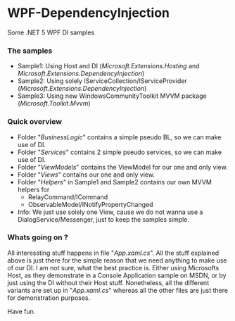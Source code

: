 # WPF-DependencyInjection
Some .NET 5 WPF DI samples

### The samples

* Sample1: Using Host and DI (*Microsoft.Extensions.Hosting* and *Microsoft.Extensions.DependencyInjection*)
* Sample2: Using solely IServiceCollection/IServiceProvider (*Microsoft.Extensions.DependencyInjection*)
* Sample3: Using new WindowsCommunityToolkit MVVM package (*Microsoft.Toolkit.Mvvm*)

### Quick overview

* Folder "*BusinessLogic*" contains a simple pseudo BL, so we can make use of DI.
* Folder "*Services*" contains 2 simple pseudo services, so we can make use of DI.
* Folder "*ViewModels*" contains the ViewModel for our one and only view.
* Folder "*Views*" contains our one and only view.
* Folder "*Helpers*" in Sample1 and Sample2 contains our own MVVM helpers for
  * RelayCommand/ICommand
  * ObservableModel/INotifyPropertyChanged
* Info: We just use solely one View, cause we do not wanna use a DialogService/Messenger, just to keep the samples simple.

### Whats going on ?

All interessting stuff happens in file "*App.xaml.cs*". All the stuff explained above is just there for the simple reason that we need anything to make use of our DI. I am not sure, what the best practice is. Either using Microsofts Host, as they demonstrate in a Console Application sample on MSDN, or by just using the DI without their Host stuff. Nonetheless, all the different variants are set up in "*App.xaml.cs*" whereas all the other files are just there for demonstration purposes.

Have fun.
